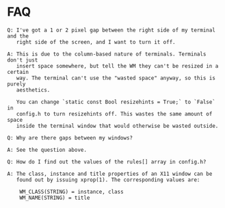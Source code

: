 FAQ
===
	Q: I've got a 1 or 2 pixel gap between the right side of my terminal and the
	   right side of the screen, and I want to turn it off.

	A: This is due to the column-based nature of terminals. Terminals don't just
	   insert space somewhere, but tell the WM they can't be resized in a certain
	   way. The terminal can't use the "wasted space" anyway, so this is purely
	   aesthetics.

	   You can change `static const Bool resizehints = True;` to `False` in
	   config.h to turn resizehints off. This wastes the same amount of  space
	   inside the terminal window that would otherwise be wasted outside.

	Q: Why are there gaps between my windows?

	A: See the question above.

	Q: How do I find out the values of the rules[] array in config.h?

	A: The class, instance and title properties of an X11 window can be
	   found out by issuing xprop(1). The corresponding values are:

	   	WM_CLASS(STRING) = instance, class
		WM_NAME(STRING) = title

